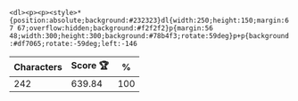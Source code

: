 `<dl><p><p><style>*{position:absolute;background:#232323}dl{width:250;height:150;margin:67 67;overflow:hidden;background:#f2f2f2}p{margin:56 48;width:300;height:300;background:#78b4f3;rotate:59deg}p+p{background:#df7065;rotate:-59deg;left:-146`

| Characters | Score 🏆 | %   |
| ---------- | -------- | --- |
| 242        | 639.84   | 100 |
